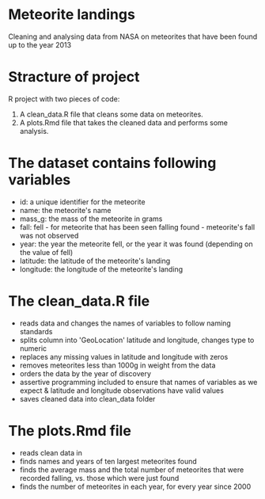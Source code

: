 # Meteorite landings
Cleaning and analysing data from NASA on meteorites that have been found up to the year 2013

# Stracture of project
R project with two pieces of code:
1. A clean_data.R file that cleans some data on meteorites.
2. A plots.Rmd file that takes the cleaned data and performs some analysis.

# The dataset contains following variables
- id: a unique identifier for the meteorite
- name: the meteorite's name
- mass_g: the mass of the meteorite in grams
- fall: fell - for meteorite that has been seen falling
        found - meteorite's fall was not observed 
- year: the year the meteorite fell, or the year it was found (depending on the value of fell)
- latitude: the latitude of the meteorite's landing
- longitude: the longitude of the meteorite's landing

# The clean_data.R file
- reads data and changes the names of variables to follow naming standards
- splits column into 'GeoLocation' latitude and longitude, changes type to numeric
- replaces any missing values in latitude and longitude with zeros
- removes meteorites less than 1000g in weight from the data
- orders the data by the year of discovery
- assertive programming included to ensure that names of variables as we expect & latitude and longitude observations have valid values
- saves cleaned data into clean_data folder

# The plots.Rmd file
- reads clean data in
- finds names and years of ten largest meteorites found
- finds the average mass and the total number of meteorites that were recorded falling, vs. those which were just found
- finds the number of meteorites in each year, for every year since 2000